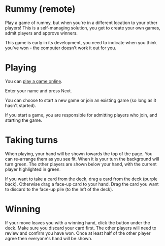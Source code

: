 # Rummy (remote)

Play a game of rummy, but when you're in a different location to your other players!
This is a self-managing solution, you get to create your own games, admit players and approve winners.

This game is early in its development, you need to indicate when you think you've won - the computer doesn't work it out for you.

# Playing

You can [play a game online](https://rummy-remote.azurewebsites.net/).

Enter your name and press Next.

You can choose to start a new game or join an existing game (so long as it hasn't started).

If you start a game, you are responsible for admitting players who join, and starting the game.

# Taking turns

When playing, your hand will be shown towards the top of the page. You can re-arrange them as you see fit.
When it is your turn the background will turn green. The other players are shown below your hand, with the current player highlighted in green.

If you want to take a card from the deck, drag a card from the deck (purple back). Otherwise drag a face-up card to your hand. Drag the card you want to discard to the face-up pile (to the left of the deck).

# Winning
If your move leaves you with a winning hand, click the button under the deck. Make sure you discard your card first. The other players will need to review and confirm you have won. Once at least half of the other player agree then everyone's hand will be shown.

